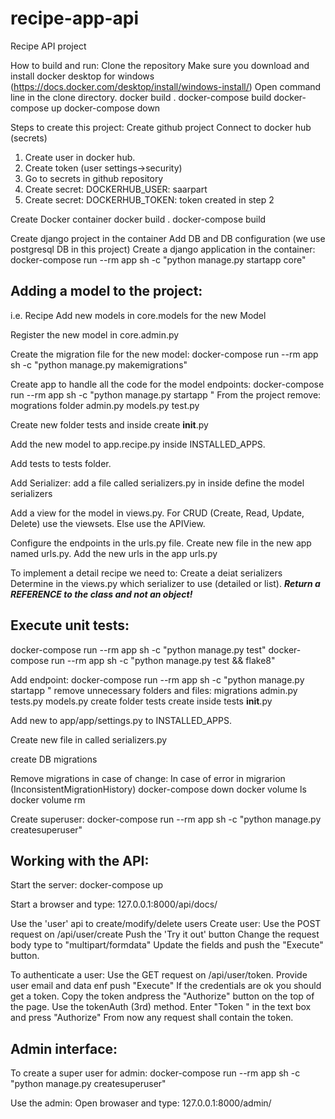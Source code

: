 # recipe-app-api
Recipe API project

How to build and run:
Clone the repository
Make sure you download and install docker desktop for windows (https://docs.docker.com/desktop/install/windows-install/)
Open command line in the clone directory.
docker build .
docker-compose build
docker-compose up
docker-compose down


Steps to create this project:
Create github project
Connect to docker hub (secrets)
1. Create user in docker hub.
2. Create token (user settings->security)
3. Go to secrets in github repository
4. Create secret: DOCKERHUB_USER: saarpart
5. Create secret: DOCKERHUB_TOKEN: token created in step 2

Create Docker container
docker build .
docker-compose build

Create django project in the container
Add DB and DB configuration (we use postgresql DB in this project)
Create a django application in the container:
docker-compose run --rm app sh -c "python manage.py startapp core"


Adding a model to the project:
------------------------------
i.e. Recipe
Add new models in core.models for the new Model

Register the new model in core.admin.py

Create the migration file for the new model:
docker-compose run --rm app sh -c "python manage.py makemigrations"

Create app to handle all the code for the model endpoints:
docker-compose run --rm app sh -c "python manage.py startapp <module name>"
From the project remove:
mogrations folder
admin.py
models.py
test.py

Create new folder tests and inside create __init__.py

Add the new model to app.recipe.py inside INSTALLED_APPS.

Add tests to tests folder.

Add Serializer: add a file called serializers.py in inside define the model serializers

Add a view for the model in views.py. For CRUD (Create, Read, Update, Delete) use the viewsets. Else use the APIView.

Configure the endpoints in the urls.py file.
Create new file in the new app named urls.py.
Add the new urls in the app urls.py

To implement a detail recipe we need to:
Create a deiat serializers
Determine in the views.py which serializer to use (detailed or list). 
***Return a REFERENCE to the class and not an object!***



Execute unit tests:
-------------------
docker-compose run --rm app sh -c "python manage.py test"
docker-compose run --rm app sh -c "python manage.py test && flake8"

Add endpoint:
docker-compose run --rm app sh -c "python manage.py startapp <name>"
remove unnecessary folders and files:
migrations
admin.py
tests.py
models.py
create folder tests
create inside tests __init__.py

Add new <name> to app/app/settings.py to INSTALLED_APPS.

Create new file in <name> called serializers.py



create DB migrations

Remove migrations in case of change:
In case of error in migrarion (InconsistentMigrationHistory)
docker-compose down
docker volume ls
docker volume rm <volume name>

Create superuser:
docker-compose run --rm app sh -c "python manage.py createsuperuser"

Working with the API:
---------------------
Start the server:
docker-compose up

Start a browser and type:
127.0.0.1:8000/api/docs/

Use the 'user' api to create/modify/delete users
Create user: 
Use the POST request on /api/user/create
Push the 'Try it out' button
Change the request body type to "multipart/formdata"
Update the fields and push the "Execute" button.

To authenticate a user:
Use the GET request on /api/user/token.
Provide user email and data enf push "Execute"
If the credentials are ok you should get a token.
Copy the token andpress the "Authorize" button on the top of the page.
Use the tokenAuth (3rd) method.
Enter "Token <paste the coppied token>" in the text box and press "Authorize"
From now any request shall contain the token.

Admin interface:
----------------
To create a super user for admin:
docker-compose run --rm app sh -c "python manage.py createsuperuser"

Use the admin:
Open browaser and type: 127.0.0.1:8000/admin/



